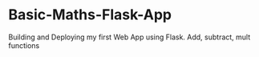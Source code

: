 # Basic-Maths-Flask-App
Building and Deploying my first Web App using Flask. Add, subtract, mult functions
